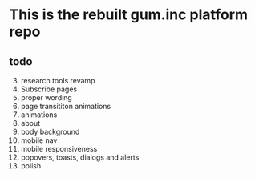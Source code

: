 # This is the rebuilt gum.inc platform repo

## todo

3. research tools revamp
4. Subscribe pages
5. proper wording
6. page transititon animations
7. animations
8. about
9. body background
10.   mobile nav
11.   mobile responsiveness
12.   popovers, toasts, dialogs and alerts
13.   polish
